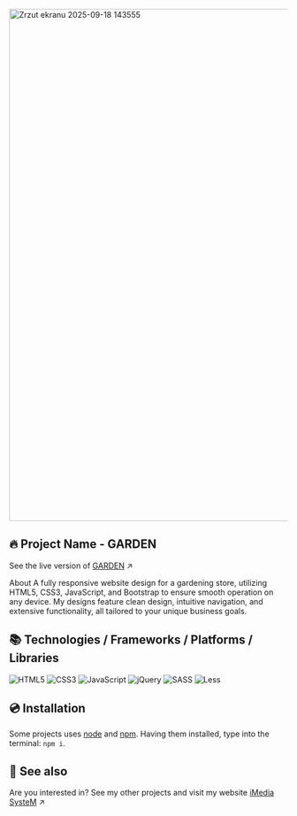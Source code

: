 [<img width="1900" height="926" alt="Zrzut ekranu 2025-09-18 143555" src="https://github.com/user-attachments/assets/7584d86b-bcdb-427a-8273-b406bdccb8aa" />](https://imediasystem.github.io/Garden/)

## 🔥 Project Name - GARDEN
See the live version of [GARDEN](https://imediasystem.github.io/Garden/) ↗️

About
A fully responsive website design for a gardening store, utilizing HTML5, CSS3, JavaScript, and Bootstrap to ensure smooth operation on any device. My designs feature clean design, intuitive navigation, and extensive functionality, all tailored to your unique business goals.

## 📚 Technologies / Frameworks / Platforms / Libraries
![HTML5](https://img.shields.io/badge/html5-%23E34F26.svg?style=for-the-badge&logo=html5&logoColor=white)
![CSS3](https://img.shields.io/badge/css3-%231572B6.svg?style=for-the-badge&logo=css3&logoColor=white)
![JavaScript](https://img.shields.io/badge/javascript-%23323330.svg?style=for-the-badge&logo=javascript&logoColor=%23F7DF1E)
![jQuery](https://img.shields.io/badge/bootstrap-%238511FA.svg?style=for-the-badge&logo=bootstrap&logoColor=white)
![SASS](https://img.shields.io/badge/sass-CC6699.svg?style=for-the-badge&logo=sass&logoColor=white)
![Less](https://img.shields.io/badge/less-2B4C80?style=for-the-badge&logo=less&logoColor=white)
&nbsp;

## 💿 Installation
Some projects uses [node](https://nodejs.org/en/) and [npm](https://www.npmjs.com/). Having them installed, type into the terminal: `npm i`.
&nbsp;

## 🔗 See also
Are you interested in? See my other projects and visit my website [iMedia SysteM](https://imediasystem.pl/) ↗️
&nbsp;
